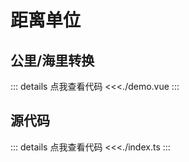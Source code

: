 # 距离单位

<script lang="ts" setup>
import Demo from './demo.vue';
</script>

## 公里/海里转换

<ClientOnly>
<Demo />
</ClientOnly>

::: details 点我查看代码
<<<./demo.vue
:::

## 源代码

::: details 点我查看代码
<<<./index.ts
:::
